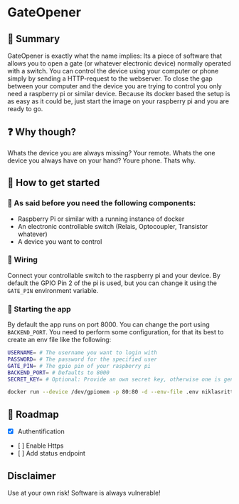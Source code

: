 # GateOpener
## 🔐 Summary
GateOpener is exactly what the name implies: Its a piece of software that allows you to open a gate (or whatever electronic device) normally operated with a switch. You can control the device using your computer or phone simply by sending a HTTP-request to the webserver. To close the gap between your computer and the device you are trying to control you only need a raspberry pi or similar device. Because its docker based the setup is as easy as it could be, just start the image on your raspberry pi and you are ready to go.

## ❓ Why though?
Whats the device you are always missing? Your remote. Whats the one device you always have on your hand? Youre phone. Thats why.

## 🔌 How to get started
### 🛒 As said before you need the following components:
- Raspberry Pi or similar with a running instance of docker
- An electronic controllable switch (Relais, Optocoupler, Transistor whatever)
- A device you want to control
### 📡 Wiring
Connect your controllable switch to the raspberry pi and your device. By default the GPIO Pin 2 of the pi is used, but you can change it using the `GATE_PIN` environment variable.

### 🏁 Starting the app
By default the app runs on port 8000. You can change the port using `BACKEND_PORT`.
You need to perform some configuration, for that its best to create an env file like the following:
```bash
USERNAME= # The username you want to login with
PASSWORD= # The password for the specified user
GATE_PIN= # The gpio pin of your raspberry pi
BACKEND_PORT= # Defaults to 8000
SECRET_KEY= # Optional: Provide an own secret key, otherwise one is generated using openssl rand -hex 32
```
```bash
docker run --device /dev/gpiomem -p 80:80 -d --env-file .env niklasrittmann/gate_opener:0.0.1
```
## 🚧 Roadmap
- [x] Authentification
- [ ] Enable Https
- [ ] Add status endpoint

## Disclaimer
Use at your own risk! Software is always vulnerable!
